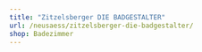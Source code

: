 ```yaml
---
title: "Zitzelsberger DIE BADGESTALTER"
url: /neusaess/zitzelsberger-die-badgestalter/
shop: Badezimmer
---
```

